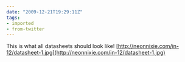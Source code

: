 ```yaml
---
date: "2009-12-21T19:29:11Z"
tags:
- imported
- from-twitter
---
```

This is what all datasheets should look like! [http://neonnixie.com/in-12/datasheet-1.jpg](http://neonnixie.com/in-12/datasheet-1.jpg)
